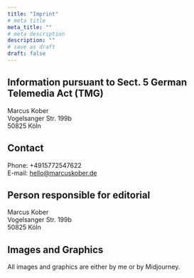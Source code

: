 ```yaml
---
title: "Imprint"
# meta title
meta_title: ""
# meta description
description: ""
# save as draft
draft: false
---
```


## Information pursuant to Sect. 5 German Telemedia Act (TMG)

Marcus Kober<br>Vogelsanger Str. 199b<br>50825 Köln

## Contact

Phone: +4915772547622<br>E-mail: hello@marcuskober.de

## Person responsible for editorial

Marcus Kober<br>Vogelsanger Str. 199b<br>50825 Köln

## Images and Graphics

All images and graphics are either by me or by Midjourney.